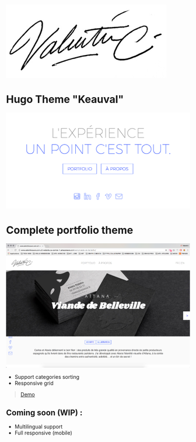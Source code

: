 ![Valentin Cauro Portfolio Theme](/themes/Keauval0.1/static/img/valentinsignature.jpg "Valentin Cauro")

Hugo Theme "Keauval"
====================

![Valentin Cauro Portfolio Theme](/themes/Keauval0.1/static/img/hp.png "Valentin Cauro")


Complete portfolio theme
========================


![Valentin Cauro Portfolio Theme](/themes/Keauval0.1/static/img/post.png "Valentin Cauro")


* Support categories sorting 
* Responsive grid


>[Demo](http://www.valentincauro.com.s3-website.ca-central-1.amazonaws.com/)


Coming soon (WIP) :
-------------------

* Multilingual support
* Full responsive (mobile)
